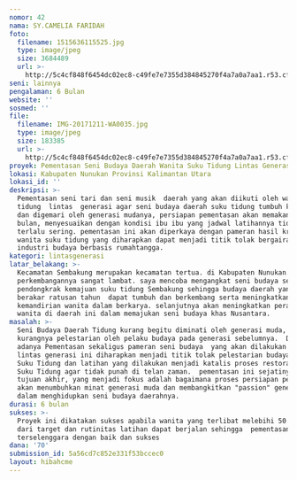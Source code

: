 ```yaml
---
nomor: 42
nama: SY.CAMELIA FARIDAH
foto:
  filename: 1515636115525.jpg
  type: image/jpeg
  size: 3684489
  url: >-
    http://5c4cf848f6454dc02ec8-c49fe7e7355d384845270f4a7a0a7aa1.r53.cf2.rackcdn.com/0e9bc480-0bb6-459e-b2fa-19e2f3b94ba3/1515636115525.jpg
seni: lainnya
pengalaman: 6 Bulan
website: ''
sosmed: ''
file:
  filename: IMG-20171211-WA0035.jpg
  type: image/jpeg
  size: 183385
  url: >-
    http://5c4cf848f6454dc02ec8-c49fe7e7355d384845270f4a7a0a7aa1.r53.cf2.rackcdn.com/c6192060-22e8-4364-b4e9-1d08a592a8e5/IMG-20171211-WA0035.jpg
proyek: Pementasan Seni Budaya Daerah Wanita Suku Tidung Lintas Generasi
lokasi: Kabupaten Nunukan Provinsi Kalimantan Utara
lokasi_id: ''
deskripsi: >-
  Pementasan seni tari dan seni musik  daerah yang akan diikuti oleh wanita suku
  tidung  lintas  generasi agar seni budaya daerah suku tidung tumbuh kembali
  dan digemari oleh generasi mudanya, persiapan pementasan akan memakan waktu 6
  bulan, menyesuaikan dengan kondisi ibu ibu yang jadwal latihannya tidak bisa
  terlalu sering. pementasan ini akan diperkaya dengan pameran hasil kreativitas
  wanita suku tidung yang diharapkan dapat menjadi titik tolak bergairahnya
  industri budaya berbasis rumahtangga.
kategori: lintasgenerasi
latar_belakang: >-
  Kecamatan Sembakung merupakan kecamatan tertua. di Kabupaten Nunukan. Namun
  perkembangannya sangat lambat. saya mencoba mengangkat seni budaya sebagai
  pendongkrak kemajuan suku tidung Sembakung sehingga budaya daerah yang telah
  berakar ratusan tahun  dapat tumbuh dan berkembang serta meningkatkan
  kemandirian wanita dalam berkarya. selanjutnya akan meningkatkan peran serta
  wanita di daerah ini dalam memajukan seni budaya khas Nusantara. 
masalah: >-
  Seni Budaya Daerah Tidung kurang begitu diminati oleh generasi muda, karena
  kurangnya pelestarian oleh pelaku budaya pada generasi sebelumnya.  Dengan
  adanya Pementasan sekaligus pameran seni budaya  yang akan dilakukan oleh
  lintas generasi ini diharapkan menjadi titik tolak pelestarian budaya daerah
  Suku Tidung dan latihan yang dilakukan menjadi katalis proses restorasi budaya
  Suku Tidung agar tidak punah di telan zaman.  pementasan ini sejatinya bukan
  tujuan akhir, yang menjadi fokus adalah bagaimana proses persiapan pementasan
  akan menumbuhkan minat generasi muda dan membangkitkan "passion" generasi tua
  dalam menghidupkan seni budaya daerahnya.
durasi: 6 bulan
sukses: >-
  Proyek ini dikatakan sukses apabila wanita yang terlibat melebihi 50  persen
  dari target dan rutinitas latihan dapat berjalan sehingga  pementasan dapat
  terselenggara dengan baik dan sukses
dana: '70'
submission_id: 5a56cd7c852e331f53bccec0
layout: hibahcme
---
```

